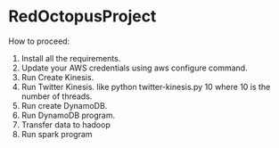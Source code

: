 # RedOctopusProject

How to proceed:
1. Install all the requirements.
2. Update your AWS credentials using aws configure command.
3. Run Create Kinesis.
4. Run Twitter Kinesis. like python twitter-kinesis.py 10 where 10 is the number of threads.
5. Run create DynamoDB.
6. Run DynamoDB program.
7. Transfer data to hadoop
8. Run spark program

